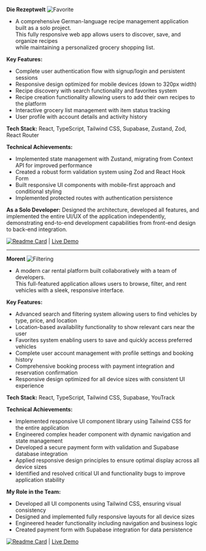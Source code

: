 **Die Rezeptwelt** 
![Favorite](https://github.com/user-attachments/assets/578ec085-148e-4dac-9313-7d2ae3510db8)

- A comprehensive German-language recipe management application built as a solo project.<br/>This fully responsive web app allows users to discover, save, and organize recipes<br/> while maintaining a personalized grocery shopping list.

**Key Features:**
- Complete user authentication flow with signup/login and persistent sessions
- Responsive design optimized for mobile devices (down to 320px width)
- Recipe discovery with search functionality and favorites system
- Recipe creation functionality allowing users to add their own recipes to the platform
- Interactive grocery list management with item status tracking
- User profile with account details and activity history
  
**Tech Stack:** React, TypeScript, Tailwind CSS, Supabase, Zustand, Zod, React Router
  
**Technical Achievements:**
- Implemented state management with Zustand, migrating from Context API for improved performance
- Created a robust form validation system using Zod and React Hook Form
- Built responsive UI components with mobile-first approach and conditional styling
- Implemented protected routes with authentication persistence

**As a Solo Developer:** Designed the architecture, developed all features, and implemented the entire UI/UX of the application independently, demonstrating end-to-end development capabilities from front-end design to back-end integration.

[![Readme Card](https://github-readme-stats.vercel.app/api/pin/?username=manonsfoto&repo=Die_Rezeptwelt_Supabase)](https://github.com/manonsfoto/Die_Rezeptwelt_Supabase) | [Live Demo](https://rezept-supabase.netlify.app/)


---


**Morent** 
![Filtering](https://github.com/user-attachments/assets/81f07888-9a98-420b-8c83-d629b040f058)


- A modern car rental platform built collaboratively with a team of developers. <br/>This full-featured application allows users to browse, filter, and rent vehicles with a sleek, responsive interface.

**Key Features:**
- Advanced search and filtering system allowing users to find vehicles by type, price, and location
- Location-based availability functionality to show relevant cars near the user
- Favorites system enabling users to save and quickly access preferred vehicles
- Complete user account management with profile settings and booking history
- Comprehensive booking process with payment integration and reservation confirmation
- Responsive design optimized for all device sizes with consistent UI experience
  
**Tech Stack:** React, TypeScript, Tailwind CSS, Supabase, YouTrack
  
**Technical Achievements:**
- Implemented responsive UI component library using Tailwind CSS for the entire application
- Engineered complex header component with dynamic navigation and state management
- Developed a secure payment form with validation and Supabase database integration
- Applied responsive design principles to ensure optimal display across all device sizes
- Identified and resolved critical UI and functionality bugs to improve application stability

**My Role in the Team:**
- Developed all UI components using Tailwind CSS, ensuring visual consistency
- Designed and implemented fully responsive layouts for all device sizes
- Engineered header functionality including navigation and business logic
- Created payment form with Supabase integration for data persistence



[![Readme Card](https://github-readme-stats.vercel.app/api/pin/?username=cadeteandre&repo=Morent-CarRental)](https://github.com/cadeteandre/Morent-CarRental) | [Live Demo](https://morent-carrental.netlify.app/)

